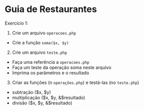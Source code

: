 Guia de Restaurantes
========

Exercício 1:

1. Crie um arquivo `operacoes.php`
  * Crie a função `soma($x, $y)`
2. Crie um arquivo `teste.php`
  * Faça uma referência a `operacoes.php`
  * Faça um teste da operação soma neste arquivo
  * Imprima os parâmetros e o resultado
3. Criar as funções (n `operações.php`) e testá-las (no `teste.php`)
  * subtração ($x, $y)
  * multiplicação ($x, $y, &$resultado)
  * divisão ($x, $y, &$resultado)
